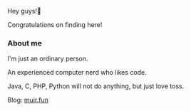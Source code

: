 Hey guys!👋

Congratulations on finding here!

### About me
I'm just an ordinary person.

An experienced computer nerd who likes code.

Java, C, PHP, Python will not do anything, but just love toss.

Blog: [muir.fun](https://muir.fun)